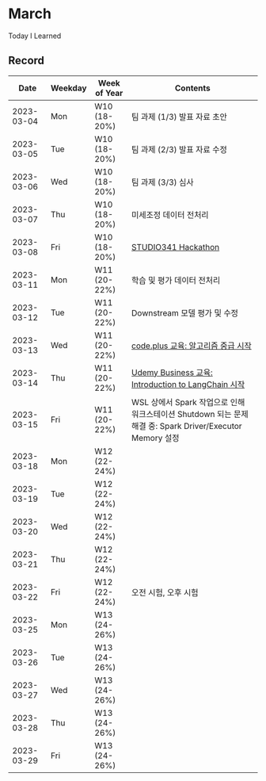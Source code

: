 # March
Today I Learned

## Record

|Date|Weekday|Week of Year|Contents|
|---|---|---|---|
|2023-03-04|Mon|W10 (18-20%)|팀 과제 (1/3) 발표 자료 초안|
|2023-03-05|Tue|W10 (18-20%)|팀 과제 (2/3) 발표 자료 수정|
|2023-03-06|Wed|W10 (18-20%)|팀 과제 (3/3) 심사|
|2023-03-07|Thu|W10 (18-20%)|미세조정 데이터 전처리|
|2023-03-08|Fri|W10 (18-20%)|[STUDIO341 Hackathon](https://naver.me/xjeggNvk)|
|2023-03-11|Mon|W11 (20-22%)|학습 및 평가 데이터 전처리|
|2023-03-12|Tue|W11 (20-22%)|Downstream 모델 평가 및 수정|
|2023-03-13|Wed|W11 (20-22%)|[code.plus 교육: 알고리즘 중급 시작](https://code.plus/bundle/9)|
|2023-03-14|Thu|W11 (20-22%)|[Udemy Business 교육: Introduction to LangChain 시작](https://www.udemy.com/course/introduction-to-langchain/?couponCode=KRLETSLEARNNOW)|
|2023-03-15|Fri|W11 (20-22%)|WSL 상에서 Spark 작업으로 인해 워크스테이션 Shutdown 되는 문제 해결 중: Spark Driver/Executor Memory 설정|
|2023-03-18|Mon|W12 (22-24%)||
|2023-03-19|Tue|W12 (22-24%)||
|2023-03-20|Wed|W12 (22-24%)||
|2023-03-21|Thu|W12 (22-24%)||
|2023-03-22|Fri|W12 (22-24%)|오전 시험, 오후 시험|
|2023-03-25|Mon|W13 (24-26%)||
|2023-03-26|Tue|W13 (24-26%)||
|2023-03-27|Wed|W13 (24-26%)||
|2023-03-28|Thu|W13 (24-26%)||
|2023-03-29|Fri|W13 (24-26%)||